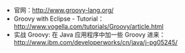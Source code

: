 * 官网：http://www.groovy-lang.org/
* Groovy with Eclipse - Tutorial： http://www.vogella.com/tutorials/Groovy/article.html
* 实战 Groovy: 在 Java 应用程序中加一些 Groovy 进来：http://www.ibm.com/developerworks/cn/java/j-pg05245/